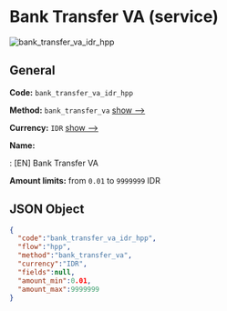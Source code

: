 
# Bank Transfer VA (service) 
![bank_transfer_va_idr_hpp](https://static.openfintech.io/payment_methods/bank_transfer_va_idr_hpp/logo.svg?w=400&c=v0.59.26#w200)  

## General 
 
**Code:** `bank_transfer_va_idr_hpp` 
 
**Method:** `bank_transfer_va` 
 [show -->](/payment-methods/bank_transfer_va/) 
 
**Currency:** `IDR` [show -->](/currencies/IDR/) 
 
**Name:** 
 
:	[EN] Bank Transfer VA 
 
**Amount limits:** from `0.01` to `9999999` IDR 

## JSON Object 

```json
{
  "code":"bank_transfer_va_idr_hpp",
  "flow":"hpp",
  "method":"bank_transfer_va",
  "currency":"IDR",
  "fields":null,
  "amount_min":0.01,
  "amount_max":9999999
}
```  
